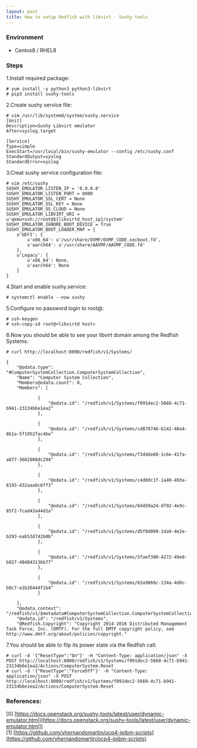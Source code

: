 ```yaml
---
layout: post
title: How to setup Redfish with libvirt - Sushy tools
---
```


### Environment 
- Centos8 / RHEL8

### Steps 
1.Install required package: 

```
# yum install -y python3 python3-libvirt
# pip3 install sushy-tools 
```

2.Create sushy service file:

```
# vim /usr/lib/systemd/system/sushy.service
[Unit]
Description=Sushy Libvirt emulator
After=syslog.target

[Service]
Type=simple
ExecStart=/usr/local/bin/sushy-emulator --config /etc/sushy.conf
StandardOutput=syslog
StandardError=syslog
```

3.Creat sushy service configuration file:

```
# vim /etc/sushy
SUSHY_EMULATOR_LISTEN_IP = '0.0.0.0'
SUSHY_EMULATOR_LISTEN_PORT = 8000
SUSHY_EMULATOR_SSL_CERT = None
SUSHY_EMULATOR_SSL_KEY = None
SUSHY_EMULATOR_OS_CLOUD = None
SUSHY_EMULATOR_LIBVIRT_URI = u'qemu+ssh://root@${libvirtd_host_ip}/system'
SUSHY_EMULATOR_IGNORE_BOOT_DEVICE = True
SUSHY_EMULATOR_BOOT_LOADER_MAP = {
    u'UEFI': {
        u'x86_64': u'/usr/share/OVMF/OVMF_CODE.secboot.fd',
        u'aarch64': u'/usr/share/AAVMF/AAVMF_CODE.fd'
    },
    u'Legacy': {
        u'x86_64': None,
        u'aarch64': None
    }
}
```

4.Start and enable sushy.service:

```
# systemctl enable --now sushy
```

5.Configure no password login to root@<libvirtd host>: 

```
# ssh-keygen 
# ssh-copy-id root@<libvirtd host>
```
  
6.Now you should be able to see your libvirt domain among the Redfish Systems:

```
# curl http://localhost:8000/redfish/v1/Systems/

{
    "@odata.type": "#ComputerSystemCollection.ComputerSystemCollection",
    "Name": "Computer System Collection",
    "Members@odata.count": 8,
    "Members": [
        
            {
                "@odata.id": "/redfish/v1/Systems/f091dec2-5660-4c71-b941-23134b6e1ea2"
            },
        
            {
                "@odata.id": "/redfish/v1/Systems/cd878746-6142-40a4-8b1a-5f1952fac4be"
            },
        
            {
                "@odata.id": "/redfish/v1/Systems/f3ddde60-1c6e-41fa-a877-3682808dc294"
            },
        
            {
                "@odata.id": "/redfish/v1/Systems/c4d0dc1f-1a40-493a-8193-432aaa0c6ff3"
            },
        
            {
                "@odata.id": "/redfish/v1/Systems/64459a24-d792-4e9c-85f2-7cad43a44d1a"
            },
        
            {
                "@odata.id": "/redfish/v1/Systems/d5f8d009-1da9-4e2e-b293-eab53d742b0b"
            },
        
            {
                "@odata.id": "/redfish/v1/Systems/5faef380-4272-49e0-b827-48484313bb77"
            },
        
            {
                "@odata.id": "/redfish/v1/Systems/63a9868c-134a-4d0c-b0c7-e1b26444f1b4"
            }
        
    ],
    "@odata.context": "/redfish/v1/$metadata#ComputerSystemCollection.ComputerSystemCollection",
    "@odata.id": "/redfish/v1/Systems",
    "@Redfish.Copyright": "Copyright 2014-2016 Distributed Management Task Force, Inc. (DMTF). For the full DMTF copyright policy, see http://www.dmtf.org/about/policies/copyright."
```

7.You should be able to flip its power state via the Redfish call:
    
```
# curl -d '{"ResetType":"On"}' -H "Content-Type: application/json" -X POST http://localhost:8000/redfish/v1/Systems/f091dec2-5660-4c71-b941-23134b6e1ea2/Actions/ComputerSystem.Reset
# curl -d '{"ResetType":"ForceOff"}' -H "Content-Type: application/json" -X POST http://localhost:8000/redfish/v1/Systems/f091dec2-5660-4c71-b941-23134b6e1ea2/Actions/ComputerSystem.Reset
```
    
### References: 
    
[0] [https://docs.openstack.org/sushy-tools/latest/user/dynamic-emulator.html](https://docs.openstack.org/sushy-tools/latest/user/dynamic-emulator.html]) \
[1] [https://github.com/vhernandomartin/ocp4-ipibm-scripts](https://github.com/vhernandomartin/ocp4-ipibm-scripts)
